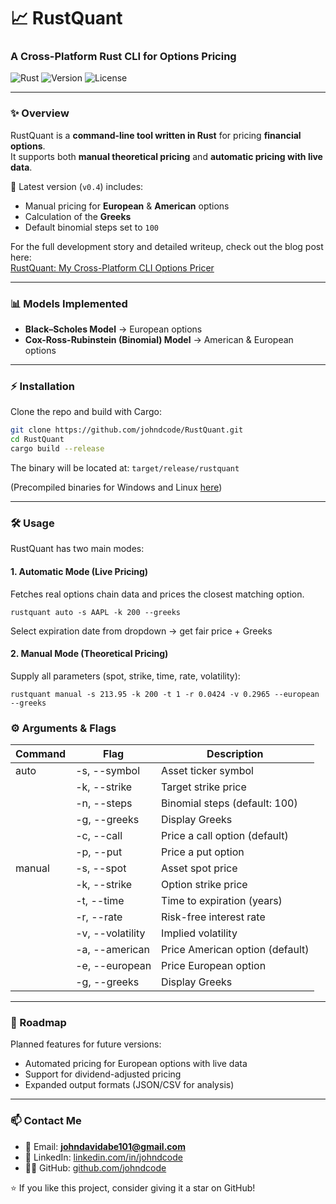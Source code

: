 <h1>📈 RustQuant</h1>
<h3>A Cross-Platform Rust CLI for Options Pricing</h3>

<p>
  <img src="https://img.shields.io/badge/Rust-🦀-orange" alt="Rust">
  <img src="https://img.shields.io/badge/version-0.4-blue" alt="Version">
  <img src="https://img.shields.io/github/license/johndcode/RustQuant" alt="License">
</p>

---

### ✨ Overview  
RustQuant is a **command-line tool written in Rust** for pricing **financial options**.  
It supports both **manual theoretical pricing** and **automatic pricing with live data**.  

🚀 Latest version (`v0.4`) includes:  
- Manual pricing for **European** & **American** options  
- Calculation of the **Greeks**  
- Default binomial steps set to `100`  

For the full development story and detailed writeup, check out the blog post here:  
[RustQuant: My Cross-Platform CLI Options Pricer](https://www.johndcode.com/posts/Options-Pricer/)  

---

### 📊 Models Implemented
- **Black–Scholes Model** → European options  
- **Cox-Ross-Rubinstein (Binomial) Model** → American & European options  

---

### ⚡ Installation
Clone the repo and build with Cargo:

```bash
git clone https://github.com/johndcode/RustQuant.git
cd RustQuant
cargo build --release
```

The binary will be located at:
`target/release/rustquant`

(Precompiled binaries for Windows and Linux [here](https://github.com/JohnDCode/RustQuant-Publish))

---

### 🛠️ Usage

RustQuant has two main modes:

#### 1. Automatic Mode (Live Pricing)

Fetches real options chain data and prices the closest matching option.

```
rustquant auto -s AAPL -k 200 --greeks
```

Select expiration date from dropdown → get fair price + Greeks


#### 2. Manual Mode (Theoretical Pricing)

Supply all parameters (spot, strike, time, rate, volatility):

```
rustquant manual -s 213.95 -k 200 -t 1 -r 0.0424 -v 0.2965 --european --greeks

```

### ⚙️ Arguments & Flags

| Command | Flag | Description |
|---------|------|-------------|
| auto | -s, --symbol <SYMBOL> | Asset ticker symbol |
|       | -k, --strike <STRIKE> | Target strike price |
|       | -n, --steps <STEPS>   | Binomial steps (default: 100) |
|       | -g, --greeks          | Display Greeks |
|       | -c, --call            | Price a call option (default) |
|       | -p, --put             | Price a put option |
| manual | -s, --spot <SPOT>    | Asset spot price |
|        | -k, --strike <STRIKE>| Option strike price |
|        | -t, --time <TIME>    | Time to expiration (years) |
|        | -r, --rate <RATE>    | Risk-free interest rate |
|        | -v, --volatility <VOL>| Implied volatility |
|        | -a, --american       | Price American option (default) |
|        | -e, --european       | Price European option |
|        | -g, --greeks         | Display Greeks |

---

### 🔮 Roadmap

Planned features for future versions:
- Automated pricing for European options with live data  
- Support for dividend-adjusted pricing  
- Expanded output formats (JSON/CSV for analysis)  

---

### 📫 Contact Me  
- 📧 Email: **johndavidabe101@gmail.com**  
- 💼 LinkedIn: [linkedin.com/in/johndcode](https://linkedin.com/in/johndcode)  
- 🧑‍💻 GitHub: [github.com/johndcode](https://github.com/johndcode)  

⭐ If you like this project, consider giving it a star on GitHub!
